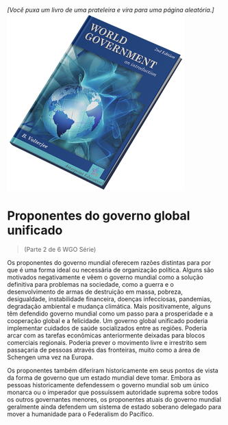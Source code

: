 *[Você puxa um livro de uma prateleira e vira para uma página aleatória.]*  
![World Government: an Introduction](/resources/lore/textbookgov25.png)

# Proponentes do governo global unificado
> (Parte 2 de 6 WGO Série)

Os proponentes do governo mundial oferecem razões distintas para por que é uma forma ideal ou necessária de organização política. Alguns são motivados negativamente e vêem o governo mundial como a solução definitiva para problemas na sociedade, como a guerra e o desenvolvimento de armas de destruição em massa, pobreza, desigualdade, instabilidade financeira, doenças infecciosas, pandemias, degradação ambiental e mudança climática. Mais positivamente, alguns têm defendido governo mundial como um passo para a prosperidade e a cooperação global e a felicidade. Um governo global unificado poderia implementar cuidados de saúde socializados entre as regiões. Poderia arcar com as tarefas econômicas anteriormente deixadas para blocos comerciais regionais. Poderia prever o movimento livre e irrestrito sem passaçaria de pessoas através das fronteiras, muito como a área de Schengen uma vez na Europa.

Os proponentes também diferiram historicamente em seus pontos de vista da forma de governo que um estado mundial deve tomar. Embora as pessoas historicamente defendessem o governo mundial sob um único monarca ou o imperador que possuíssem autoridade suprema sobre todos os outros governantes menores, os proponentes atuais do governo mundial geralmente ainda defendem um sistema de estado soberano delegado para mover a humanidade para o Federalism do Pacífico.
